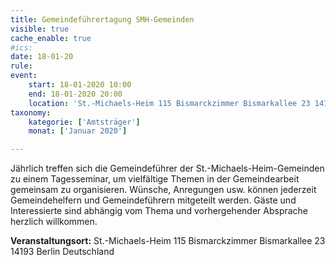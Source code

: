 ```yaml
---
title: Gemeindeführertagung SMH-Gemeinden
visible: true
cache_enable: true
#ics: 
date: 18-01-20
rule: 
event:
	start: 18-01-2020 10:00
	end: 18-01-2020 20:00
	location: 'St.-Michaels-Heim 115 Bismarckzimmer Bismarkallee 23 14193 Berlin Deutschland'
taxonomy:
	kategorie: ['Amtsträger']
	monat: ['Januar 2020']

---
```

Jährlich treffen sich die Gemeindeführer der St.-Michaels-Heim-Gemeinden zu einem Tagesseminar, um vielfältige Themen in der Gemeindearbeit gemeinsam zu organisieren. Wünsche, Anregungen usw. können jederzeit Gemeindehelfern und Gemeindeführern mitgeteilt werden. Gäste und Interessierte sind abhängig vom Thema und vorhergehender Absprache herzlich willkommen.



**Veranstaltungsort:** St.-Michaels-Heim
115 Bismarckzimmer
Bismarkallee 23
14193 Berlin
Deutschland

